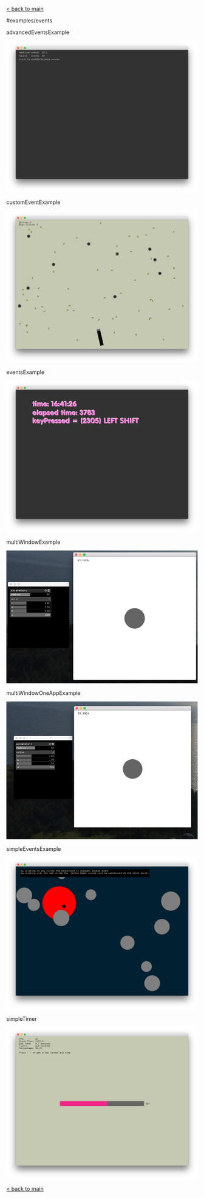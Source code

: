 [< back to main](../README.md)

#examples/events

advancedEventsExample

![advancedEventsExample screenshot](advancedEventsExample.png)

customEventExample

![customEventExample screenshot](customEventExample.png)

eventsExample

![eventsExample screenshot](eventsExample.png)

multiWindowExample

![multiWindowExample screenshot](multiWindowExample.png)

multiWindowOneAppExample

![multiWindowOneAppExample screenshot](multiWindowOneAppExample.png)

simpleEventsExample

![simpleEventsExample screenshot](simpleEventsExample.png)

simpleTimer

![simpleTimer screenshot](simpleTimer.png)

[< back to main](../README.md)

